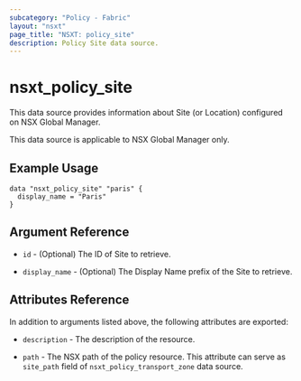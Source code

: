 ```yaml
---
subcategory: "Policy - Fabric"
layout: "nsxt"
page_title: "NSXT: policy_site"
description: Policy Site data source.
---
```


# nsxt_policy_site

This data source provides information about Site (or Location) configured on NSX Global Manager.

This data source is applicable to NSX Global Manager only.

## Example Usage

```hcl
data "nsxt_policy_site" "paris" {
  display_name = "Paris"
}
```

## Argument Reference

* `id` - (Optional) The ID of Site to retrieve.

* `display_name` - (Optional) The Display Name prefix of the Site to retrieve.


## Attributes Reference

In addition to arguments listed above, the following attributes are exported:

* `description` - The description of the resource.

* `path` - The NSX path of the policy resource. This attribute can serve as `site_path` field of `nsxt_policy_transport_zone` data source.

